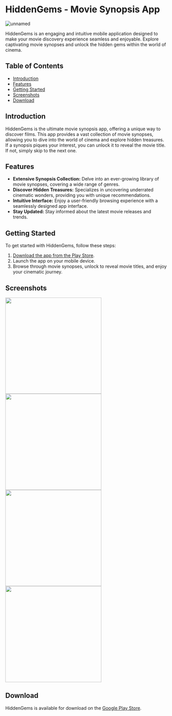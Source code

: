 # HiddenGems - Movie Synopsis App
![unnamed](https://github.com/YoussefLaamarti/MovieAppWithADS/assets/88171482/e44ba80c-a9db-42b0-b993-de720950428a)


HiddenGems is an engaging and intuitive mobile application designed to make your movie discovery experience seamless and enjoyable. Explore captivating movie synopses and unlock the hidden gems within the world of cinema.

## Table of Contents
- [Introduction](#introduction)
- [Features](#features)
- [Getting Started](#getting-started)
- [Screenshots](#screenshots)
- [Download](#download)


## Introduction
HiddenGems is the ultimate movie synopsis app, offering a unique way to discover films. This app provides a vast collection of movie synopses, allowing you to dive into the world of cinema and explore hidden treasures. If a synopsis piques your interest, you can unlock it to reveal the movie title. If not, simply skip to the next one.

## Features
- **Extensive Synopsis Collection:** Delve into an ever-growing library of movie synopses, covering a wide range of genres.
- **Discover Hidden Treasures:** Specializes in uncovering underrated cinematic wonders, providing you with unique recommendations.
- **Intuitive Interface:** Enjoy a user-friendly browsing experience with a seamlessly designed app interface.
- **Stay Updated:** Stay informed about the latest movie releases and trends.

## Getting Started
To get started with HiddenGems, follow these steps:

1. [Download the app from the Play Store](https://play.google.com/store/apps/details?id=com.zqdiac121.rnHiddenGems).
2. Launch the app on your mobile device.
3. Browse through movie synopses, unlock to reveal movie titles, and enjoy your cinematic journey.

## Screenshots
<img src="https://github.com/YoussefLaamarti/MovieAppWithADS/assets/88171482/75c652d5-764d-4e59-8f56-ef359186b282" width="300" />
<img src="https://github.com/YoussefLaamarti/MovieAppWithADS/assets/88171482/57e72839-7e19-4c21-ba62-8fe7fb6cdc6a" width="300" />
<img src="https://github.com/YoussefLaamarti/MovieAppWithADS/assets/88171482/adeeda21-81b1-4b85-ae55-19519a3afe26" width="300" />
<img src="https://github.com/YoussefLaamarti/MovieAppWithADS/assets/88171482/a485d1ef-367c-4127-b8be-56b46c7a1ea3" width="300" />



## Download
HiddenGems is available for download on the [Google Play Store](https://play.google.com/store/apps/details?id=com.zqdiac121.rnHiddenGems).


